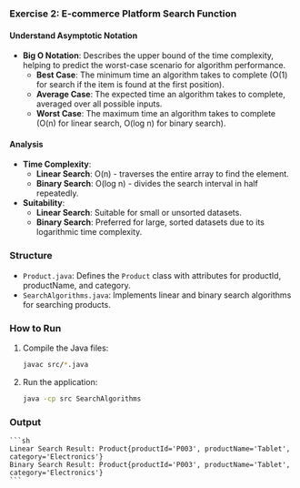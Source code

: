 ### Exercise 2: E-commerce Platform Search Function

#### Understand Asymptotic Notation
- **Big O Notation**: Describes the upper bound of the time complexity, helping to predict the worst-case scenario for algorithm performance.
  - **Best Case**: The minimum time an algorithm takes to complete (O(1) for search if the item is found at the first position).
  - **Average Case**: The expected time an algorithm takes to complete, averaged over all possible inputs.
  - **Worst Case**: The maximum time an algorithm takes to complete (O(n) for linear search, O(log n) for binary search).

#### Analysis
- **Time Complexity**:
  - **Linear Search**: O(n) - traverses the entire array to find the element.
  - **Binary Search**: O(log n) - divides the search interval in half repeatedly.
- **Suitability**:
  - **Linear Search**: Suitable for small or unsorted datasets.
  - **Binary Search**: Preferred for large, sorted datasets due to its logarithmic time complexity.


### Structure

- `Product.java`: Defines the `Product` class with attributes for productId, productName, and category.
- `SearchAlgorithms.java`: Implements linear and binary search algorithms for searching products.

### How to Run

1. Compile the Java files:
    ```sh
    javac src/*.java
    ```

2. Run the application:
    ```sh
    java -cp src SearchAlgorithms
    ```

### Output
    ```sh
    Linear Search Result: Product{productId='P003', productName='Tablet', category='Electronics'}
    Binary Search Result: Product{productId='P003', productName='Tablet', category='Electronics'}
    ```